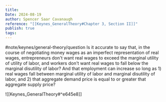```yaml
---
title: 
Date: 2024-08-19
author: Spencer Saar Cavanaugh
reference: "[[Keynes_GeneralTheory#Chapter 3, Section II]]"
publish: true
tags:
---
```

#note/keynes/general-theory/question Is it accurate to say that, in the course of negotiating money wages as an imperfect representation of real wages, entrepreneurs don't want real wages to exceed the marginal utility of utility of labor, and workers don't want real wages to fall below the marginal disutility of labor? And that employment can increase so long as 1) real wages fall between marginal utility of labor and marginal disutility of labor, and 2) that aggregate demand price is equal to or greater that aggregate supply price?

![[Keynes_GeneralTheory#^e645e8]]